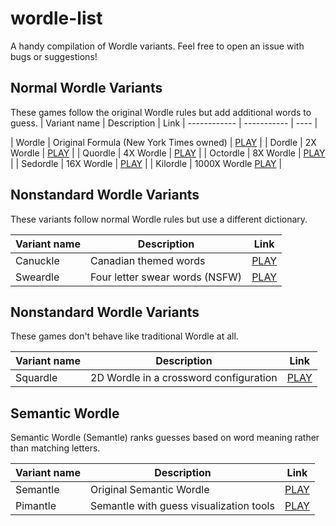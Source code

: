 # wordle-list

A handy compilation of Wordle variants. Feel free to open an issue with bugs or suggestions!


## Normal Wordle Variants

These games follow the original Wordle rules but add additional words to guess.
| Variant name | Description | Link
| ------------ | ----------- | ---- |

| Wordle | Original Formula (New York Times owned) | [PLAY](https://www.nytimes.com/games/wordle/index.html) |
| Dordle | 2X Wordle | [PLAY](https://zaratustra.itch.io/dordle) |
| Quordle | 4X Wordle | [PLAY](https://www.quordle.com/) |
| Octordle | 8X Wordle | [PLAY](https://octordle.com/) |
| Sedordle | 16X Wordle | [PLAY](https://sedordle.com/) |
| Kilordle | 1000X Wordle [PLAY](https://jonesnxt.github.io/kilordle/) |


## Nonstandard Wordle Variants

These variants follow normal Wordle rules but use a different dictionary.

| Variant name | Description | Link
| ------------ | ----------- | ---- |
| Canuckle | Canadian themed words | [PLAY](https://canucklegame.github.io/canuckle/) |
| Sweardle | Four letter swear words (NSFW) | [PLAY](https://sweardle.com/) |

## Nonstandard Wordle Variants

These games don't behave like traditional Wordle at all.

| Variant name | Description | Link
| ------------ | ----------- | ---- |
| Squardle | 2D Wordle in a crossword configuration | [PLAY](https://fubargames.se/squardle/) |

## Semantic Wordle

Semantic Wordle (Semantle) ranks guesses based on word meaning rather than matching letters.

| Variant name | Description | Link
| ------------ | ----------- | ---- |
| Semantle | Original Semantic Wordle | [PLAY](https://semantle.novalis.org/) |
| Pimantle | Semantle with guess visualization tools | [PLAY](https://semantle.pimanrul.es/) |